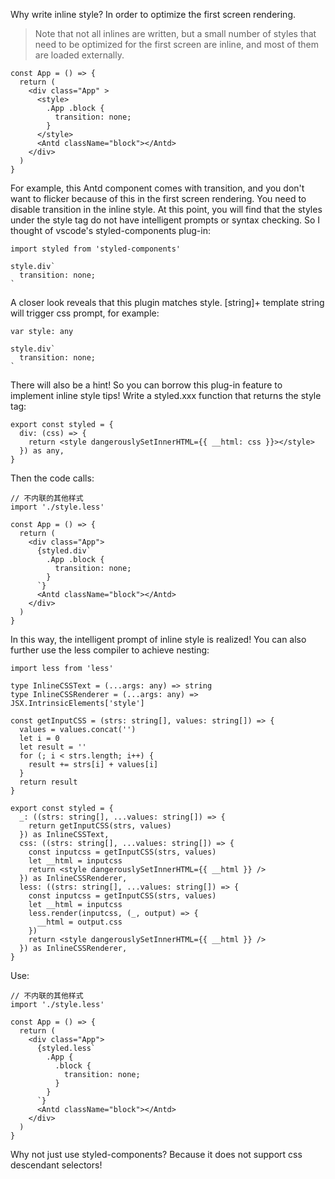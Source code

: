 Why write inline style?
In order to optimize the first screen rendering.
> Note that not all inlines are written, but a small number of styles that need to be optimized for the first screen are inline, and most of them are loaded externally.
```tsx
const App = () => {
  return (
    <div class="App" >
      <style>
        .App .block {
          transition: none;
        }
      </style>
      <Antd className="block"></Antd>
    </div>
  )
}
```
For example, this Antd component comes with transition, and you don't want to flicker because of this in the first screen rendering. You need to disable transition in the inline style.
At this point, you will find that the styles under the style tag do not have intelligent prompts or syntax checking.
So I thought of vscode's styled-components plug-in:
```tsx
import styled from 'styled-components'

style.div`
  transition: none;
`
```
A closer look reveals that this plugin matches style. [string]+ template string will trigger css prompt, for example:
```tsx
var style: any

style.div`
  transition: none;
`
```
There will also be a hint!
So you can borrow this plug-in feature to implement inline style tips!
Write a styled.xxx function that returns the style tag:
```tsx
export const styled = {
  div: (css) => {
    return <style dangerouslySetInnerHTML={{ __html: css }}></style>
  }) as any,
}
```
Then the code calls:
```tsx
// 不内联的其他样式
import './style.less'

const App = () => {
  return (
    <div class="App">
      {styled.div`
        .App .block {
          transition: none;
        }
      `}
      <Antd className="block"></Antd>
    </div>
  )
}
```
In this way, the intelligent prompt of inline style is realized!
You can also further use the less compiler to achieve nesting:
```tsx
import less from 'less'

type InlineCSSText = (...args: any) => string
type InlineCSSRenderer = (...args: any) => JSX.IntrinsicElements['style']

const getInputCSS = (strs: string[], values: string[]) => {
  values = values.concat('')
  let i = 0
  let result = ''
  for (; i < strs.length; i++) {
    result += strs[i] + values[i]
  }
  return result
}

export const styled = {
  _: ((strs: string[], ...values: string[]) => {
    return getInputCSS(strs, values)
  }) as InlineCSSText,
  css: ((strs: string[], ...values: string[]) => {
    const inputcss = getInputCSS(strs, values)
    let __html = inputcss
    return <style dangerouslySetInnerHTML={{ __html }} />
  }) as InlineCSSRenderer,
  less: ((strs: string[], ...values: string[]) => {
    const inputcss = getInputCSS(strs, values)
    let __html = inputcss
    less.render(inputcss, (_, output) => {
      __html = output.css
    })
    return <style dangerouslySetInnerHTML={{ __html }} />
  }) as InlineCSSRenderer,
}
```
Use:
```tsx
// 不内联的其他样式
import './style.less'

const App = () => {
  return (
    <div class="App">
      {styled.less`
        .App {
          .block {
            transition: none;
          }
        }
      `}
      <Antd className="block"></Antd>
    </div>
  )
}
```
Why not just use styled-components?
Because it does not support css descendant selectors!